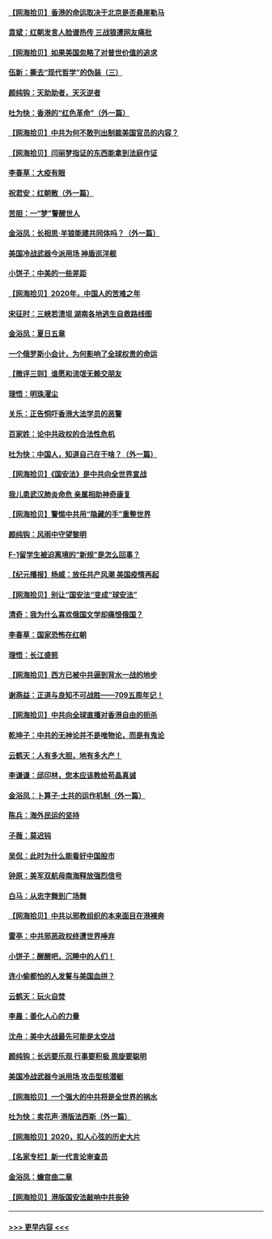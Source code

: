 #### [【网海拾贝】香港的命运取决于北京是否悬崖勒马](../pages/nsc993/n12264850.md?t=07181202) 
#### [袁斌：红朝发言人脸谱热传 三战狼遭网友痛批](../pages/nsc993/n12262196.md?t=07181202) 
#### [【网海拾贝】如果美国忽略了对普世价值的追求](../pages/nsc993/n12260094.md?t=07181202) 
#### [伍新：撕去“现代哲学”的伪装（三）](../pages/nsc993/n12257814.md?t=07181202) 
#### [颜纯钩：天助助者，天灭逆者](../pages/nsc993/n12257239.md?t=07181202) 
#### [吐为快：香港的“红色革命”（外一篇）](../pages/nsc993/n12257129.md?t=07181202) 
#### [【网海拾贝】中共为何不敢列出制裁美国官员的内容？](../pages/nsc993/n12256499.md?t=07181202) 
#### [【网海拾贝】闫丽梦指证的东西能拿到法庭作证](../pages/nsc993/n12254739.md?t=07181202) 
#### [李春草：大疫有眼](../pages/nsc993/n12253231.md?t=07181202) 
#### [祝君安：红朝散（外一篇）](../pages/nsc993/n12252340.md?t=07181202) 
#### [苦胆：一“梦”警醒世人](../pages/nsc993/n12251661.md?t=07181202) 
#### [金浴凤：长相思·羊狼能建共同体吗？（外一篇）](../pages/nsc993/n12251570.md?t=07181202) 
#### [美国冷战武器今派用场 神盾巡洋舰](../pages/nsc993/n12251051.md?t=07181202) 
#### [小饼子：中美的一些差距](../pages/nsc993/n12251198.md?t=07181202) 
#### [【网海拾贝】2020年，中国人的苦难之年](../pages/nsc993/n12251012.md?t=07181202) 
#### [宋征时：三峡若溃坝 湖南各地逃生自救路线图](../pages/nsc993/n12250151.md?t=07181202) 
#### [金浴凤：夏日五章](../pages/nsc993/n12249556.md?t=07181202) 
#### [一个俄罗斯小会计，为何影响了全球权贵的命运](../pages/nsc993/n12249523.md?t=07181202) 
#### [【微评三则】谁愿和流氓无赖交朋友](../pages/nsc993/n12248892.md?t=07181202) 
#### [理悟：明珠濯尘](../pages/nsc993/n12248839.md?t=07181202) 
#### [关乐：正告恫吓香港大法学员的恶警](../pages/nsc993/n12248750.md?t=07181202) 
#### [百家姓：论中共政权的合法性危机](../pages/nsc993/n12248625.md?t=07181202) 
#### [吐为快：中国人，知道自己在干啥？（外一篇）](../pages/nsc993/n12248615.md?t=07181202) 
#### [【网海拾贝】《国安法》是中共向全世界宣战](../pages/nsc993/n12248498.md?t=07181202) 
#### [我儿患武汉肺炎命危 亲属相助神奇康复](../pages/nsc993/n12247576.md?t=07181202) 
#### [【网海拾贝】警惕中共用“隐藏的手”重整世界](../pages/nsc993/n12246247.md?t=07181202) 
#### [颜纯钩：风雨中守望黎明](../pages/nsc993/n12246291.md?t=07181202) 
#### [F-1留学生被迫离境的“新规”是怎么回事？](../pages/nsc993/n12246361.md?t=07181202) 
#### [【纪元播报】杨威：放任共产风潮 美国疫情再起](../pages/nsc993/n12240124.md?t=07181202) 
#### [【网海拾贝】别让“国安法“变成“球安法”](../pages/nsc993/n12242935.md?t=07181202) 
#### [清奇：我为什么喜欢俄国文学却痛恨俄国？](../pages/nsc993/n12240970.md?t=07181202) 
#### [李春草：国家恐怖在红朝](../pages/nsc993/n12240943.md?t=07181202) 
#### [理悟：长江盛怒](../pages/nsc993/n12240627.md?t=07181202) 
#### [【网海拾贝】西方已被中共逼到背水一战的地步](../pages/nsc993/n12240176.md?t=07181202) 
#### [谢燕益：正道与良知不可战胜——709五周年记！](../pages/nsc993/n12239775.md?t=07181202) 
#### [【网海拾贝】中共向全球直播对香港自由的扼杀](../pages/nsc993/n12239675.md?t=07181202) 
#### [乾坤子：中共的无神论并不是唯物论，而是有鬼论](../pages/nsc993/n12235337.md?t=07181202) 
#### [云鹤天：人有多大胆，地有多大产！](../pages/nsc993/n12235180.md?t=07181202) 
#### [李谦谦：邱印林，您本应该教给苟晶真诚](../pages/nsc993/n12235016.md?t=07181202) 
#### [金浴凤：卜算子·土共的运作机制（外一篇）](../pages/nsc993/n12234986.md?t=07181202) 
#### [陈兵：海外民运的坚持](../pages/nsc993/n12234976.md?t=07181202) 
#### [子薇：莫迟钝](../pages/nsc993/n12234945.md?t=07181202) 
#### [吴侃：此时为什么能看好中国股市](../pages/nsc993/n12234791.md?t=07181202) 
#### [钟原：美军双航母南海释放强烈信号](../pages/nsc993/n12234757.md?t=07181202) 
#### [白马：从忠字舞到广场舞](../pages/nsc993/n12233793.md?t=07181202) 
#### [【网海拾贝】中共以邪教组织的本来面目在港裸奔](../pages/nsc993/n12233705.md?t=07181202) 
#### [雷亭：中共邪恶政权终遭世界唾弃](../pages/nsc993/n12233527.md?t=07181202) 
#### [小饼子：醒醒吧，沉睡中的人们！](../pages/nsc993/n12233462.md?t=07181202) 
#### [连小偷都怕的人发誓与美国血拼？](../pages/nsc993/n12233384.md?t=07181202) 
#### [云鹤天：玩火自焚](../pages/nsc993/n12233200.md?t=07181202) 
#### [李晨：善化人心的力量](../pages/nsc993/n12232209.md?t=07181202) 
#### [沈舟：美中大战最先可能是太空战](../pages/nsc993/n12232144.md?t=07181202) 
#### [颜纯钩：长远要乐观 行事要积极 周旋要聪明](../pages/nsc993/n12231992.md?t=07181202) 
#### [美国冷战武器今派用场 攻击型核潜艇](../pages/nsc993/n12231191.md?t=07181202) 
#### [【网海拾贝】一个强大的中共将是全世界的祸水](../pages/nsc993/n12231562.md?t=07181202) 
#### [吐为快：卖花声‧港版法西斯（外一篇）](../pages/nsc993/n12229898.md?t=07181202) 
#### [【网海拾贝】2020，扣人心弦的历史大片](../pages/nsc993/n12229171.md?t=07181202) 
#### [【名家专栏】新一代言论审查员](../pages/nsc993/n12227794.md?t=07181202) 
#### [金浴凤：蟾宫曲二章](../pages/nsc993/n12228984.md?t=07181202) 
#### [【网海拾贝】港版国安法敲响中共丧钟](../pages/nsc993/n12226956.md?t=07181202) 

----
#### [ >>> 更早内容 <<< ](../indexes/nsc993-earlier.md)
